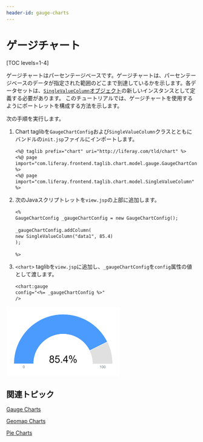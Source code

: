 ```yaml
---
header-id: gauge-charts
---
```


# ゲージチャート

[TOC levels=1-4]

ゲージチャートはパーセンテージベースです。ゲージチャートは、パーセンテージベースのデータが指定された範囲のどこまで到達しているかを示します。各データセットは、[`SingleValueColumn`オブジェクト](@platform-ref@/7.1-latest/apps/frontend-taglib-1.0.1/javadocs/com/liferay/frontend/taglib/chart/model/SingleValueColumn.html)の新しいインスタンスとして定義する必要があります。
このチュートリアルでは、ゲージチャートを使用するようにポートレットを構成する方法を示します。

次の手順を実行します。

1. Chart taglibを`GaugeChartConfig`および`SingleValueColumn`クラスとともにバンドルの`init.jsp`ファイルにインポートします。

       <%@ taglib prefix="chart" uri="http://liferay.com/tld/chart" %>
       <%@ page import="com.liferay.frontend.taglib.chart.model.gauge.GaugeChartConfig" %>
       <%@ page import="com.liferay.frontend.taglib.chart.model.SingleValueColumn" %>
   
2. 次のJavaスクリプトレットを`view.jsp`の上部に追加します。

       <%
       GaugeChartConfig _gaugeChartConfig = new GaugeChartConfig();
       
       _gaugeChartConfig.addColumn(
       new SingleValueColumn("data1", 85.4)
       );
       
       %>
   
3. `<chart>` taglibを`view.jsp`に追加し、`_gaugeChartConfig`を`config`属性の値として渡します。

       <chart:gauge
       config="<%= _gaugeChartConfig %>"
       />
   
![図1：ゲージチャートは、パーセンテージベースのデータが指定された範囲のどこまで到達しているかを示します。](../../../images/chart-taglib-gauge.png)

## 関連トピック

[Gauge Charts](/docs/7-1/tutorials/-/knowledge_base/t/gauge-charts)

[Geomap Charts](/docs/7-1/tutorials/-/knowledge_base/t/geomap-charts)

[Pie Charts](/docs/7-1/tutorials/-/knowledge_base/t/pie-charts)
